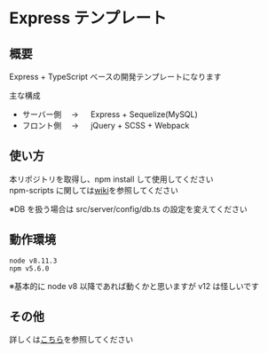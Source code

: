 # Express テンプレート

## 概要

Express + TypeScript ベースの開発テンプレートになります

主な構成

- サーバー側　 → 　 Express + Sequelize(MySQL)
- フロント側　 → 　 jQuery + SCSS + Webpack

## 使い方

本リポジトリを取得し、npm install して使用してください  
npm-scripts に関しては[wiki](https://github.com/digitalstage/ExpressPlate/wiki/%E3%82%B9%E3%82%AF%E3%83%AA%E3%83%97%E3%83%88%E4%B8%80%E8%A6%A7%EF%BC%88npm-scripts%EF%BC%89)を参照してください

※DB を扱う場合は src/server/config/db.ts の設定を変えてください

## 動作環境

```
node v8.11.3
npm v5.6.0
```

※基本的に node v8 以降であれば動くかと思いますが v12 は怪しいです

## その他

詳しくは[こちら](https://github.com/digitalstage/ExpressPlate/wiki)を参照してください
